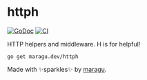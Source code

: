# httph

[![GoDoc](https://pkg.go.dev/badge/maragu.dev/httph)](https://pkg.go.dev/maragu.dev/httph)
[![CI](https://github.com/maragudk/httph/actions/workflows/ci.yml/badge.svg)](https://github.com/maragudk/httph/actions/workflows/ci.yml)

HTTP helpers and middleware. H is for helpful!

```shell
go get maragu.dev/httph
```

Made with ✨sparkles✨ by [maragu](https://www.maragu.dev/).

